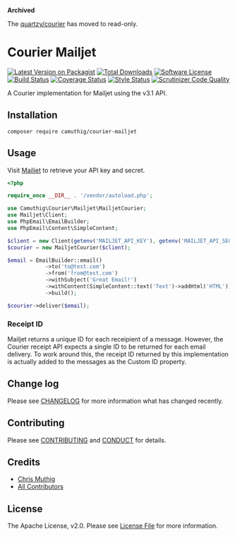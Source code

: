 **Archived**

The [quartzy/courier](https://github.com/quartzy/courier) has moved to read-only.

# Courier Mailjet

[![Latest Version on Packagist][ico-version]][link-packagist]
[![Total Downloads][ico-downloads]][link-downloads]
[![Software License][ico-license]](LICENSE)
[![Build Status][ico-travisci]][link-travisci]
[![Coverage Status][ico-codecov]][link-codecov]
[![Style Status][ico-styleci]][link-styleci]
[![Scrutinizer Code Quality][ico-scrutinizer]][link-scrutinizer]

A Courier implementation for Mailjet using the v3.1 API.

## Installation

`composer require camuthig/courier-mailjet`

## Usage

Visit [Mailjet](https://app.mailjet.com/transactional) to retrieve your API key and secret.

```php
<?php

require_once __DIR__ . '/vendor/autoload.php';

use Camuthig\Courier\Mailjet\MailjetCourier;
use Mailjet\Client;
use PhpEmail\EmailBuilder;
use PhpEmail\Content\SimpleContent;

$client = new Client(getenv('MAILJET_API_KEY'), getenv('MAILJET_API_SECRET'));
$courier = new MailjetCourier($client);

$email = EmailBuilder::email()
            ->to('to@test.com')
            ->from('from@test.com')
            ->withSubject('Great Email!')
            ->withContent(SimpleContent::text('Text')->addHtml('HTML'))
            ->build();

$courier->deliver($email);
```

### Receipt ID

Mailjet returns a unique ID for each receipient of a message. However, the Courier receipt
API expects a single ID to be returned for each email delivery. To work around this, the
receipt ID returned by this implementation is actually added to the messages as the Custom ID
property.

## Change log

Please see [CHANGELOG](CHANGELOG.md) for more information what has changed recently.

## Contributing

Please see [CONTRIBUTING](CONTRIBUTING.md) and [CONDUCT](CONDUCT.md) for details.

## Credits

- [Chris Muthig](https://github.com/camuthig)
- [All Contributors][link-contributors]

## License

The Apache License, v2.0. Please see [License File](LICENSE) for more information.

[ico-version]: https://img.shields.io/packagist/v/camuthig/courier-mailjet.svg?style=flat-square
[ico-license]: https://img.shields.io/badge/license-Apache%202.0-brightgreen.svg?style=flat-square
[ico-travisci]: https://img.shields.io/travis/camuthig/courier-mailjet.svg?style=flat-square
[ico-codecov]: https://img.shields.io/scrutinizer/coverage/g/camuthig/courier-mailjet.svg?style=flat-square
[ico-styleci]: https://styleci.io/repos/155144704/shield
[ico-scrutinizer]: https://img.shields.io/scrutinizer/g/camuthig/courier-mailjet.svg?style=flat-square
[ico-downloads]: https://img.shields.io/packagist/dt/camuthig/courier-mailjet.svg?style=flat-square

[link-packagist]: https://packagist.org/packages/camuthig/courier-mailjet
[link-travisci]: https://travis-ci.org/camuthig/courier-mailjet
[link-codecov]: https://scrutinizer-ci.com/g/camuthig/courier-mailjet
[link-styleci]: https://styleci.io/repos/155144704
[link-scrutinizer]: https://scrutinizer-ci.com/g/camuthig/courier-mailjet
[link-downloads]: https://packagist.org/packages/quartzy/courier-mailjet
[link-contributors]: ../../contributors
